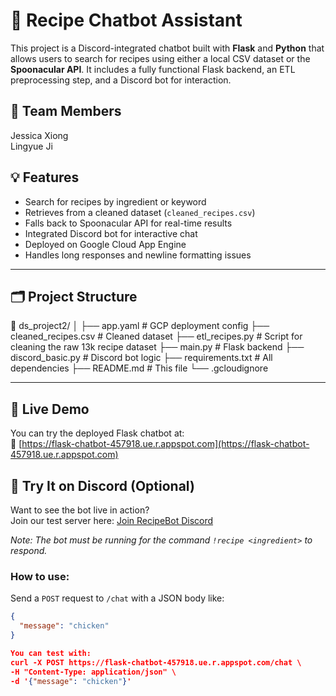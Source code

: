 # 🥘 Recipe Chatbot Assistant

This project is a Discord-integrated chatbot built with **Flask** and **Python** that allows users to search for recipes using either a local CSV dataset or the **Spoonacular API**. It includes a fully functional Flask backend, an ETL preprocessing step, and a Discord bot for interaction.

## 👥 Team Members
Jessica Xiong\
Lingyue Ji

## 💡 Features

- Search for recipes by ingredient or keyword
- Retrieves from a cleaned dataset (`cleaned_recipes.csv`)
- Falls back to Spoonacular API for real-time results
- Integrated Discord bot for interactive chat
- Deployed on Google Cloud App Engine
- Handles long responses and newline formatting issues

---

## 🗂️ Project Structure

📁 ds_project2/ │ ├── app.yaml # GCP deployment config ├── cleaned_recipes.csv # Cleaned dataset ├── etl_recipes.py # Script for cleaning the raw 13k recipe dataset ├── main.py # Flask backend ├── discord_basic.py # Discord bot logic ├── requirements.txt # All dependencies ├── README.md # This file └── .gcloudignore


---

## 🧪 Live Demo

You can try the deployed Flask chatbot at:  
🔗 [https://flask-chatbot-457918.ue.r.appspot.com](https://flask-chatbot-457918.ue.r.appspot.com)

## 💬 Try It on Discord (Optional)

Want to see the bot live in action?  
Join our test server here: [Join RecipeBot Discord](https://discord.gg/q9KwwWZx)

*Note: The bot must be running for the command `!recipe <ingredient>` to respond.*

### How to use:

Send a `POST` request to `/chat` with a JSON body like:

```json
{
  "message": "chicken"
}

You can test with:
curl -X POST https://flask-chatbot-457918.ue.r.appspot.com/chat \
-H "Content-Type: application/json" \
-d '{"message": "chicken"}'



